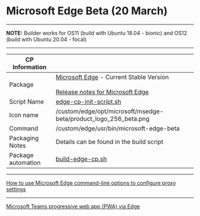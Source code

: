 # Microsoft Edge Beta (20 March)

-----

**NOTE:** Builder works for OS11 (build with Ubuntu 18.04 - bionic) and OS12 (build with Ubuntu 20.04 - focal)

-----

|  CP Information |            |
|-----------------|------------|
| Package | [Microsoft Edge](https://www.microsoftedgeinsider.com/en-us/download?platform=linux-deb) - Current Stable Version <br /><br /> [Release notes for Microsoft Edge](https://docs.microsoft.com/en-us/deployedge/microsoft-edge-relnote-beta-channel) |
| Script Name | [edge-cp-init-script.sh](build/edge-cp-init-script.sh) |
| Icon name | /custom/edge/opt/microsoft/msedge-beta/product_logo_256_beta.png |
| Command | /custom/edge/usr/bin/microsoft-edge-beta |
| Packaging Notes | Details can be found in the build script |
| Package automation | [build-edge-cp.sh](build/build-edge-cp.sh) |

---------

[How to use Microsoft Edge command-line options to configure proxy settings](https://docs.microsoft.com/en-us/deployedge/edge-learnmore-cmdline-options-proxy-settings)

---------

[Microsoft Teams progressive web app (PWA) via Edge](https://github.com/IGEL-Community/IGEL-Docs/blob/main/Docs/HOWTO-Microsoft-Teams-Optimization.md)
